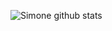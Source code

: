 ![Simone github stats](https://github-readme-stats.vercel.app/api?username=simonemargio&count_private=true&show_icons=true)
